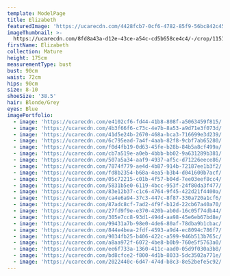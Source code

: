 ```yaml
---
template: ModelPage
title: Elizabeth
featuredImage: 'https://ucarecdn.com/4428fcb7-0cf6-4782-85f9-56bc842c458b/'
imageThumbnail: >-
  https://ucarecdn.com/8fd8a43a-d12e-43ce-a54c-cd5b658ce4c4/-/crop/1151x1411/134,0/-/preview/
firstName: Elizabeth
collection: Mature
height: 175cm
measurementType: bust
bust: 90cm
waist: 72cm
hips: 90cm
size: 8-10
shoeSize: '38.5'
hair: Blonde/Grey
eyes: Blue
imagePortfolio:
  - image: 'https://ucarecdn.com/e4102cf6-fd44-41b8-808f-a5063459f815/'
  - image: 'https://ucarecdn.com/4b3f66f6-c73c-4e7b-8a53-a9d71e3f073d/'
  - image: 'https://ucarecdn.com/41d5e24b-2670-468a-bca3-716699e3d239/'
  - image: 'https://ucarecdn.com/6c795ead-7a4f-4aab-82f8-9cbf7ab65280/'
  - image: 'https://ucarecdn.com/f0d4fb19-0d63-45fe-b28b-84b5a8cf499a/'
  - image: 'https://ucarecdn.com/cb7a519e-a0eb-4bbb-bb02-9a631289b381/'
  - image: 'https://ucarecdn.com/507a5a34-aaf9-4937-af5c-d71226eece86/'
  - image: 'https://ucarecdn.com/7874f779-ae4d-4b87-914b-72187ee1b3f2/'
  - image: 'https://ucarecdn.com/fd8b2354-b68a-4ea5-b3b4-d041600b7acf/'
  - image: 'https://ucarecdn.com/05c72215-c01b-4f57-b04d-7ee03eef8cc4/'
  - image: 'https://ucarecdn.com/5831b5e0-6119-4bcc-953f-24f80da3f477/'
  - image: 'https://ucarecdn.com/83e12b37-c1c6-4764-9f45-422d21f4400a/'
  - image: 'https://ucarecdn.com/ca4e6a94-37c3-447c-8f87-330a720a1cf6/'
  - image: 'https://ucarecdn.com/87adc8cf-7ad2-4f9f-b12d-22cb67a40a70/'
  - image: 'https://ucarecdn.com/27fd9f9e-e370-420b-ab0d-16c05f74db44/'
  - image: 'https://ucarecdn.com/305e7cc8-93d1-494d-aa98-45e6eb67bd8e/'
  - image: 'https://ucarecdn.com/99431a7b-98e0-4de6-80af-78dba9b1cbac/'
  - image: 'https://ucarecdn.com/844e4bea-2fdf-4593-a9d4-ec8094c786f7/'
  - image: 'https://ucarecdn.com/9034fb25-b406-422c-a599-946b513b765c/'
  - image: 'https://ucarecdn.com/a8aa972f-6072-4be8-b0b9-760e5f5763a0/'
  - image: 'https://ucarecdn.com/ee6f733a-1360-411c-aad0-05d9f030a3b8/'
  - image: 'https://ucarecdn.com/bd8cfce2-f800-4d1b-8033-5dc3502a771e/'
  - image: 'https://ucarecdn.com/2022440c-6d47-474d-b8c3-8e52befe5c92/'
---
```


